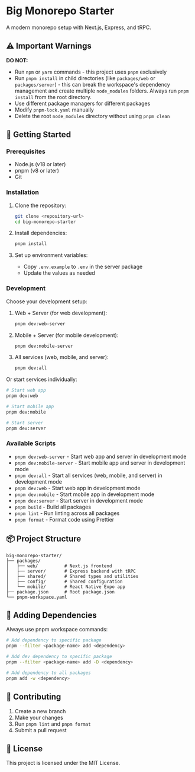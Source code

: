 # Big Monorepo Starter

A modern monorepo setup with Next.js, Express, and tRPC.

## ⚠️ Important Warnings

**DO NOT:**

- Run `npm` or `yarn` commands - this project uses `pnpm` exclusively
- Run `pnpm install` in child directories (like `packages/web` or `packages/server`) - this can break the workspace's dependency management and create multiple `node_modules` folders. Always run `pnpm install` from the root directory.
- Use different package managers for different packages
- Modify `pnpm-lock.yaml` manually
- Delete the root `node_modules` directory without using `pnpm clean`

## 🚀 Getting Started

### Prerequisites

- Node.js (v18 or later)
- pnpm (v8 or later)
- Git

### Installation

1. Clone the repository:

   ```bash
   git clone <repository-url>
   cd big-monorepo-starter
   ```

2. Install dependencies:

   ```bash
   pnpm install
   ```

3. Set up environment variables:
   - Copy `.env.example` to `.env` in the server package
   - Update the values as needed

### Development

Choose your development setup:

1. Web + Server (for web development):

   ```bash
   pnpm dev:web-server
   ```

2. Mobile + Server (for mobile development):

   ```bash
   pnpm dev:mobile-server
   ```

3. All services (web, mobile, and server):
   ```bash
   pnpm dev:all
   ```

Or start services individually:

```bash
# Start web app
pnpm dev:web

# Start mobile app
pnpm dev:mobile

# Start server
pnpm dev:server
```

### Available Scripts

- `pnpm dev:web-server` - Start web app and server in development mode
- `pnpm dev:mobile-server` - Start mobile app and server in development mode
- `pnpm dev:all` - Start all services (web, mobile, and server) in development mode
- `pnpm dev:web` - Start web app in development mode
- `pnpm dev:mobile` - Start mobile app in development mode
- `pnpm dev:server` - Start server in development mode
- `pnpm build` - Build all packages
- `pnpm lint` - Run linting across all packages
- `pnpm format` - Format code using Prettier

## 📦 Project Structure

```
big-monorepo-starter/
├── packages/
│   ├── web/          # Next.js frontend
│   ├── server/       # Express backend with tRPC
│   ├── shared/       # Shared types and utilities
│   ├── config/       # Shared configuration
│   └── mobile/       # React Native Expo app
├── package.json      # Root package.json
└── pnpm-workspace.yaml
```

## 🔧 Adding Dependencies

Always use pnpm workspace commands:

```bash
# Add dependency to specific package
pnpm --filter <package-name> add <dependency>

# Add dev dependency to specific package
pnpm --filter <package-name> add -D <dependency>

# Add dependency to all packages
pnpm add -w <dependency>
```

## 🤝 Contributing

1. Create a new branch
2. Make your changes
3. Run `pnpm lint` and `pnpm format`
4. Submit a pull request

## 📝 License

This project is licensed under the MIT License.

